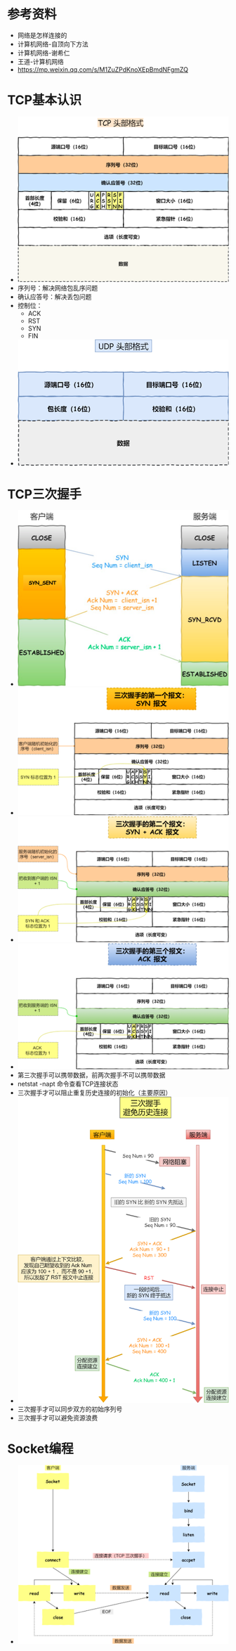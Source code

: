 # 参考资料
* 网络是怎样连接的 
* 计算机网络-自顶向下方法
* 计算机网络-谢希仁
* 王道-计算机网络 
* https://mp.weixin.qq.com/s/M1ZuZPdKnoXEpBmdNFgmZQ
  
# TCP基本认识
* ![](images/../_images/TCP/1.png "TCP报文格式")
* 序列号：解决网络包乱序问题
* 确认应答号：解决丢包问题
* 控制位：
  * ACK 
  * RST
  * SYN
  * FIN
* ![](images/../_images/TCP/2.png "UDP报文格式")

# TCP三次握手
* ![](images/../_images/TCP/3.png "")
* ![](images/../_images/TCP/3-1.png "")
* ![](images/../_images/TCP/3-2.png "")
* ![](images/../_images/TCP/3-3.png "")
* 第三次握手可以携带数据，前两次握手不可以携带数据
* netstat -napt 命令查看TCP连接状态
* 三次握手才可以阻止重复历史连接的初始化（主要原因）
* ![](images/../_images/TCP/3-4.png "")
* 三次握手才可以同步双方的初始序列号
* 三次握手才可以避免资源浪费

# Socket编程
* ![](images/../_images/TCP/4.png "")